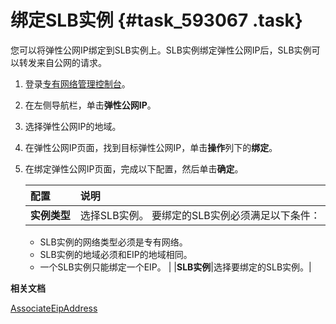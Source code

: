 # 绑定SLB实例 {#task_593067 .task}

您可以将弹性公网IP绑定到SLB实例上。SLB实例绑定弹性公网IP后，SLB实例可以转发来自公网的请求。

1.  登录[专有网络管理控制台](https://vpcnext.console.aliyun.com)。
2.  在左侧导航栏，单击**弹性公网IP**。
3.  选择弹性公网IP的地域。
4.  在弹性公网IP页面，找到目标弹性公网IP，单击**操作**列下的**绑定**。
5.  在绑定弹性公网IP页面，完成以下配置，然后单击**确定**。 

    |配置|说明|
    |:-|:-|
    |**实例类型**|选择SLB实例。 要绑定的SLB实例必须满足以下条件：

    -   SLB实例的网络类型必须是专有网络。
    -   SLB实例的地域必须和EIP的地域相同。
    -   一个SLB实例只能绑定一个EIP。
 |
    |**SLB实例**|选择要绑定的SLB实例。|


**相关文档**  


[AssociateEipAddress](../../../../intl.zh-CN/API参考/弹性公网IP/AssociateEipAddress.md#)

